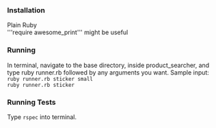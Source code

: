 
### Installation
Plain Ruby  
'''require awesome_print''' might be useful   

### Running
In terminal, navigate to the base directory, inside product_searcher, 
and type ruby runner.rb followed by any arguments you want. 
Sample input:  
```ruby runner.rb sticker small```  
```ruby runner.rb sticker ```  

### Running Tests
Type ``` rspec ```  into terminal.